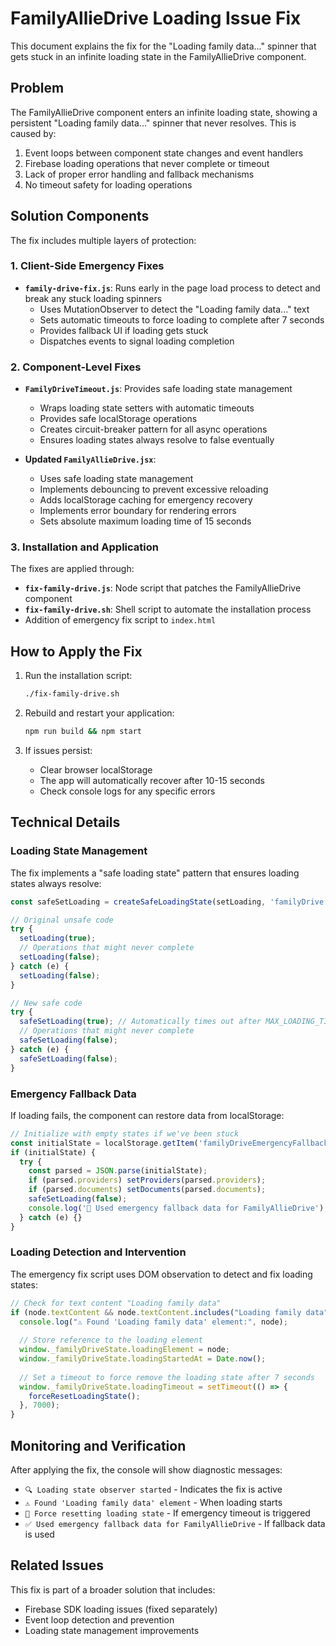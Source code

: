 # FamilyAllieDrive Loading Issue Fix

This document explains the fix for the "Loading family data..." spinner that gets stuck in an infinite loading state in the FamilyAllieDrive component.

## Problem

The FamilyAllieDrive component enters an infinite loading state, showing a persistent "Loading family data..." spinner that never resolves. This is caused by:

1. Event loops between component state changes and event handlers
2. Firebase loading operations that never complete or timeout
3. Lack of proper error handling and fallback mechanisms
4. No timeout safety for loading operations

## Solution Components

The fix includes multiple layers of protection:

### 1. Client-Side Emergency Fixes

- **`family-drive-fix.js`**: Runs early in the page load process to detect and break any stuck loading spinners
  - Uses MutationObserver to detect the "Loading family data..." text
  - Sets automatic timeouts to force loading to complete after 7 seconds
  - Provides fallback UI if loading gets stuck
  - Dispatches events to signal loading completion

### 2. Component-Level Fixes

- **`FamilyDriveTimeout.js`**: Provides safe loading state management
  - Wraps loading state setters with automatic timeouts
  - Provides safe localStorage operations
  - Creates circuit-breaker pattern for all async operations
  - Ensures loading states always resolve to false eventually

- **Updated `FamilyAllieDrive.jsx`**:
  - Uses safe loading state management
  - Implements debouncing to prevent excessive reloading
  - Adds localStorage caching for emergency recovery
  - Implements error boundary for rendering errors
  - Sets absolute maximum loading time of 15 seconds

### 3. Installation and Application

The fixes are applied through:

- **`fix-family-drive.js`**: Node script that patches the FamilyAllieDrive component
- **`fix-family-drive.sh`**: Shell script to automate the installation process
- Addition of emergency fix script to `index.html`

## How to Apply the Fix

1. Run the installation script:
   ```bash
   ./fix-family-drive.sh
   ```

2. Rebuild and restart your application:
   ```bash
   npm run build && npm start
   ```

3. If issues persist:
   - Clear browser localStorage
   - The app will automatically recover after 10-15 seconds
   - Check console logs for any specific errors

## Technical Details

### Loading State Management

The fix implements a "safe loading state" pattern that ensures loading states always resolve:

```javascript
const safeSetLoading = createSafeLoadingState(setLoading, 'familyDrive');

// Original unsafe code
try {
  setLoading(true);
  // Operations that might never complete
  setLoading(false);
} catch (e) {
  setLoading(false);
}

// New safe code
try {
  safeSetLoading(true); // Automatically times out after MAX_LOADING_TIME
  // Operations that might never complete
  safeSetLoading(false);
} catch (e) {
  safeSetLoading(false);
}
```

### Emergency Fallback Data

If loading fails, the component can restore data from localStorage:

```javascript
// Initialize with empty states if we've been stuck
const initialState = localStorage.getItem('familyDriveEmergencyFallback');
if (initialState) {
  try {
    const parsed = JSON.parse(initialState);
    if (parsed.providers) setProviders(parsed.providers);
    if (parsed.documents) setDocuments(parsed.documents);
    safeSetLoading(false);
    console.log('🔄 Used emergency fallback data for FamilyAllieDrive');
  } catch (e) {}
}
```

### Loading Detection and Intervention

The emergency fix script uses DOM observation to detect and fix loading states:

```javascript
// Check for text content "Loading family data"
if (node.textContent && node.textContent.includes("Loading family data")) {
  console.log("⚠️ Found 'Loading family data' element:", node);
  
  // Store reference to the loading element
  window._familyDriveState.loadingElement = node;
  window._familyDriveState.loadingStartedAt = Date.now();
  
  // Set a timeout to force remove the loading state after 7 seconds
  window._familyDriveState.loadingTimeout = setTimeout(() => {
    forceResetLoadingState();
  }, 7000);
}
```

## Monitoring and Verification

After applying the fix, the console will show diagnostic messages:

- `🔍 Loading state observer started` - Indicates the fix is active
- `⚠️ Found 'Loading family data' element` - When loading starts
- `🔄 Force resetting loading state` - If emergency timeout is triggered
- `✅ Used emergency fallback data for FamilyAllieDrive` - If fallback data is used

## Related Issues

This fix is part of a broader solution that includes:
- Firebase SDK loading issues (fixed separately)
- Event loop detection and prevention
- Loading state management improvements